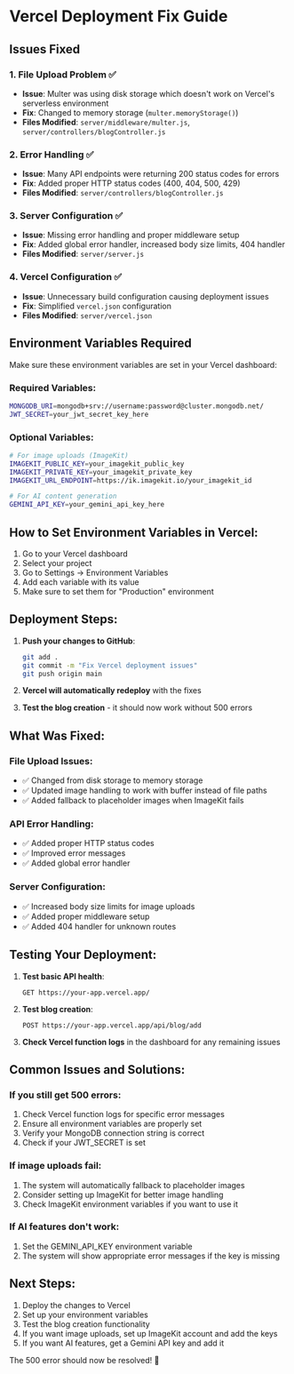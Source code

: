 # Vercel Deployment Fix Guide

## Issues Fixed

### 1. **File Upload Problem** ✅
- **Issue**: Multer was using disk storage which doesn't work on Vercel's serverless environment
- **Fix**: Changed to memory storage (`multer.memoryStorage()`)
- **Files Modified**: `server/middleware/multer.js`, `server/controllers/blogController.js`

### 2. **Error Handling** ✅
- **Issue**: Many API endpoints were returning 200 status codes for errors
- **Fix**: Added proper HTTP status codes (400, 404, 500, 429)
- **Files Modified**: `server/controllers/blogController.js`

### 3. **Server Configuration** ✅
- **Issue**: Missing error handling and proper middleware setup
- **Fix**: Added global error handler, increased body size limits, 404 handler
- **Files Modified**: `server/server.js`

### 4. **Vercel Configuration** ✅
- **Issue**: Unnecessary build configuration causing deployment issues
- **Fix**: Simplified `vercel.json` configuration
- **Files Modified**: `server/vercel.json`

## Environment Variables Required

Make sure these environment variables are set in your Vercel dashboard:

### Required Variables:
```bash
MONGODB_URI=mongodb+srv://username:password@cluster.mongodb.net/
JWT_SECRET=your_jwt_secret_key_here
```

### Optional Variables:
```bash
# For image uploads (ImageKit)
IMAGEKIT_PUBLIC_KEY=your_imagekit_public_key
IMAGEKIT_PRIVATE_KEY=your_imagekit_private_key
IMAGEKIT_URL_ENDPOINT=https://ik.imagekit.io/your_imagekit_id

# For AI content generation
GEMINI_API_KEY=your_gemini_api_key_here
```

## How to Set Environment Variables in Vercel:

1. Go to your Vercel dashboard
2. Select your project
3. Go to Settings → Environment Variables
4. Add each variable with its value
5. Make sure to set them for "Production" environment

## Deployment Steps:

1. **Push your changes to GitHub**:
   ```bash
   git add .
   git commit -m "Fix Vercel deployment issues"
   git push origin main
   ```

2. **Vercel will automatically redeploy** with the fixes

3. **Test the blog creation** - it should now work without 500 errors

## What Was Fixed:

### File Upload Issues:
- ✅ Changed from disk storage to memory storage
- ✅ Updated image handling to work with buffer instead of file paths
- ✅ Added fallback to placeholder images when ImageKit fails

### API Error Handling:
- ✅ Added proper HTTP status codes
- ✅ Improved error messages
- ✅ Added global error handler

### Server Configuration:
- ✅ Increased body size limits for image uploads
- ✅ Added proper middleware setup
- ✅ Added 404 handler for unknown routes

## Testing Your Deployment:

1. **Test basic API health**:
   ```
   GET https://your-app.vercel.app/
   ```

2. **Test blog creation**:
   ```
   POST https://your-app.vercel.app/api/blog/add
   ```

3. **Check Vercel function logs** in the dashboard for any remaining issues

## Common Issues and Solutions:

### If you still get 500 errors:
1. Check Vercel function logs for specific error messages
2. Ensure all environment variables are properly set
3. Verify your MongoDB connection string is correct
4. Check if your JWT_SECRET is set

### If image uploads fail:
1. The system will automatically fallback to placeholder images
2. Consider setting up ImageKit for better image handling
3. Check ImageKit environment variables if you want to use it

### If AI features don't work:
1. Set the GEMINI_API_KEY environment variable
2. The system will show appropriate error messages if the key is missing

## Next Steps:

1. Deploy the changes to Vercel
2. Set up your environment variables
3. Test the blog creation functionality
4. If you want image uploads, set up ImageKit account and add the keys
5. If you want AI features, get a Gemini API key and add it

The 500 error should now be resolved! 🎉
